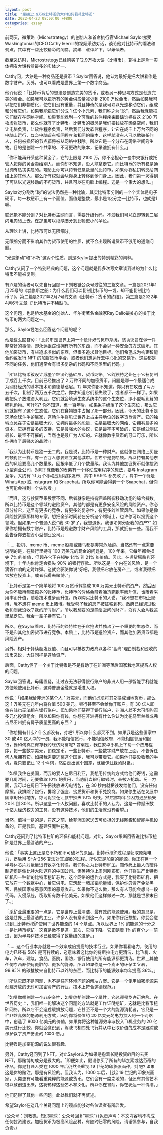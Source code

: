 ```yaml
---
layout: post
title: "坐拥12.9万枚比特币的大户如何看待比特币"
date: 2022-04-23 08:00:00 +0800
categories: essay
---
```


前两天，微策略（Microstrategy）的创始人和首席执行官Michael Saylor接受Washingtonian的CEO Cathy Merrill的视频采访对话，谈论他对比特币的看法和观点。其中有一些比较精彩的问答，摘编、点评如下，以飨读者。

截至采访时，Microstrategy已经购买了12.9万枚大饼（比特币），算得上是单一实体拥有大饼数量最多的实体之一。

Cathy问，大饼是一种商品还是货币？Saylor回答说，他认为最好是把大饼看作是数字财产。另外，也可以看成是世界上第一个数字商品。

他介绍说：「比特币背后的想法是创造完美的货币，或者另一种思考方式是创造完美的黄金。如果我可以把所有的黄金供应量减少到 2100 万枚金币，然后如果我可以把它们非物质化，使它们没有重量，并且神奇的是我可以以光速移动它们，组成和分解它们。如果我能把它们分成 1 亿个小元素，我们称之为“聪”，然后我就能把它们储存在网络空间。如果我能找到一个可靠的软件程序来跟踪谁拥有这 2100 万枚虚拟货币，那么你就有了比特币。比特币的概念是我们把钱放在网络空间，我们让电脑负责，让软件程序负责，然后我们分发软件程序，让它在成千上万台不同的电脑上运行，每台电脑都有相同程序和相同的账本，这样就没有人可以欺骗任何人，任何被损坏的节点都将被从网络中移除。所以它是一个分布在网络空间的生物。目的是创建一个共享的、不可更改的账本，记录谁拥有什么。」

「你不能再开采这种黄金了，它的上限是 2100 万，你不必担心一些中央银行或托管人把你的黄金卖给别人，而你却不知道，没人能拿走它。而比特币的所有权是通过拥有私钥实现的。理论上你可以持有任意数量的比特币。如果你将私钥转交给网络上的其他人，那么所有权就会从你身上转移到他们身上。因此，我们第一次得到了可以以光速移动的不朽货币，并且可以在电脑上编程。这是一个伟大的想法。」

Saylor对分割为“聪”的说法仍然是一种比喻，其实比特币分割的一个个实体是电子硬币，每一枚硬币上有一个面值。面值是整数，最小是1亿分之一比特币，也就是1聪。

聪还能不能分割？对比特币主网而言，需要升级代码。不过我们可以立即转到二层闪电网络上去，在那里可以继续细分到比聪更小的单位。

从理论上讲，比特币可以无限细分。

无限细分而不影响其作为货币使用的性质，就不会出现所谓货币不够用的通缩问题。

“光速移动”和“不朽”这两个性质，则是Saylor提出的特别精彩的阐释。

Cathy又问了一个特别经典的问题，这个问题就是我多次写文章谈到过的为什么比特币不能被复制。

有兴趣的读者可以先自行回顾一下刘教链公众号过往的三篇文章。一篇是2021年1月25号的《忒修斯之船：为什么我们可以复制比特币的一切，却不能复制比特币？》。第二篇是2021年2月7号的文章《比特币：货币的终结》。第三篇是2022年4月6号文章《“比特币并不稀缺”》。

这个问题，也是桥水基金的创始人、华尔街著名金融家Ray Dalio最关心的关于比特币的两大问题之一。

那么，Saylor是怎么回答这个问题的呢？

他是这么回答的：「比特币是世界上第一个设计好的货币系统。该协议旨在做一件非常好的事情，即永远跟踪谁拥有所有的东西，而不会以一种安全的方式破坏。其他加密货币，有些追求类似的东西，但很多追求其他目标。他们希望成为构建智能合约或发行 NFT 的加密货币平台，或者他们想运行去中心化的交易所。这些都是不同的任务，他们通常会有很多复杂的代码和不同类型的代码。」

「所以比特币被设计成整个经济的基础层，货币网络。它的独特之处在于它被复制了成百上千次。目前已经推出了 2 万种不同的加密货币。问题是哪一个最适合成为网络经济的基本技术和道德基础层。12 年来你都不知道。你只有在攻击了两万五千次，复制了两万五千次之后，你才知道它们都失败了，或者都不一样了。如果我把兔子放进澳大利亚，它们就会填满生态系统中的这个生态位，即小型毛茸茸的哺乳动物。可行吗? 你不知道，但一百年后，如果兔子统治了这个生态位，那么它们就拥有了这个生态位，它们在食物链中占据了那一部分。因此，今天的比特币是这场全球斗争的赢家，这场斗争将见证世界上占主导地位的数字货币资产。它的独特之处在于它是最强大的，它拥有最多的能量，它是最强大的网络，它拥有最多的资本，它拥有最多的支持，它是最强大的协议，它是最牢不可破的，它是经过测试最长、最坚不可摧的，当然也是最广为人知的。它就像数字货币的可口可乐，所以你拥有了最强大的品牌。」

「我认为比特币是独一无二的。我是说，比特币是一种财产。这就像在网络上买曼哈顿街区一样。有一百万人想要建立其他城市。但它不是曼哈顿。所以持有其他东西的风险要高几个数量级。回报率低了几个数量级。我认为其他加密货币就像投资小型创业公司，对吧? 就像我的表弟有一个移动应用程序的想法，要与 Instagram 竞争。大约有 10 万个移动应用程序发布，其中 99.9% 都失败了，其中一个将是 WhatsApp 或 Instagram 和 Snapchat。所以你可能会得到一个 Snapchat，但你也可能会得到一个失败者。」

「而且，这与投资苹果股票不同，后者就像是持有涵盖所有移动功能的综合指数。所以比特币是这个领域的避险资产。其他的都是有更多安全风险的风险资产。你必须分析它，这里有更多的竞争，有更多的复杂性，有更多的监管风险。如果你是像风险投资家那样的专家，想把全部时间花在分析这个领域上，也许你可以投资这个领域。但如果一个普通人说:“我 60 岁了，我想退休。我该如何分配我的资产?” 如果你想拥有数字财产，比特币是规避数字财产风险的工具，那就拥有一些。而我不会告诉你去投资小型创业公司。」

「……投机、meme 币、meme 股票或赌马都是非常危险的。当然还有一点需要说明的是，在银行里持有 100 万美元的现金的问题是，100 年来，它每年都会损失 7% 的价值，但现在它正在损失 14% 到 21% 的价值。因此，在通货膨胀的环境下，十年内你肯定会损失 90% 的银行存款。所以这是一个内在的风险，是一个滴答作响的定时炸弹。这就会驱使你说“好吧，我得把它放在房产上，或者我得把它放在投资上，或者我得去赌博。”」

「比特币是第一个简单地将 100 万货币转换成 100 万美元比特币的资产。然后因为你不能再制造更多的比特币，比特币的价格会随着通货膨胀率而升值，也随着采用率而升值，随着技术进步而升值。所以购买比特币的人说，“我不想在市场上赌博，我不想在 meme 币上赌博。我受够了我的房产被征税到死。政府已经通过税收和制裁没收了我的所有财产。所以我想要的是网络空间的财产，没有人会从我这里拿走它。我会一辈子持有它。”」

所以，在Saylor看来，比特币的独特性在于它抢占并独占了一个重要的生态位，而不是和其他加密货币进行竞争。本质上，比特币是避险资产，而其他加密货币都是风险资产。

另外，相对于持续超发贬值、而且可以被权力政府以各种“高尚”理由制裁和没收的法币来说，大饼同样是避险资产。

后面，Cathy问了一个关于比特币是不是有助于在非洲等落后国家和地区提高人权的问题。

Saylor回答说，毋庸置疑，让过去无法获得银行账户的非洲人用一部智能手机就能方便地使用比特币，这种普惠金融就是增进人权。

他说：「如果我给非洲的某个人 1 万美元，而他们必须将其兑换成当地货币，那么这 1 万美元在几年内将价值 500 美元。银行甚至不会给你开账户。有 30 亿人即使有钱也无法拥有银行账户。但如果他们获得了银行账户，非洲人就不太可能购买多元化投资组合。所以如果你有钱，你想在非洲拥有什么你认为比在马里兰州或弗吉尼亚州拥有房子质量更高的东西？ 」

「你想拥有什么? 什么都没有，对吧? 所以你什么都买不到。如果我是这些国家中 30 或 40 亿人中的一员，我不能相信货币，不能相信政府，不能相信邻居和银行，我如何真正保存我的经济财富呢? 答案是，我在安卓手机上下载一个应用程序，把一些数字美元，如稳定币，一些比特币，一些数字财产放在上面，不告诉任何人我拥有它。如果我需要逃离这个国家，我可以带着它。如果他们要没收我的手机，我只要记住 12 个单词，然后走出这个国家，就能保住我的财富。」

「如果我住在美国，而我的爱人在尼日利亚，我想用传统的方式给他们寄钱，这需要几周时间，还要收取 10% 的费用，当他们去银行取钱时，会被人抢劫。另一方面，我可以在周日下午把钱放进闪电钱包，在 30 秒内就把钱发给他们，没有任何摩擦。我排除了银行，排除了强盗、劣质货币和货币兑换商。如果你生活在发展中国家的任何地方，你可能会在汇款中损失 10% 的钱。然后你每年会因为通胀损失 20% 到 30%。所以这是一个人权问题。喜欢比特币的人认为，这是一种赋予数十亿人经济权力的工具，没有这种技术，他们的生活就没有希望。」

当然，值得一提的是，在这之前，给非洲国家送去可负担的无线网络和智能手机设备的，正是我国，基建狂魔种花兔。

Cathy还问到了比特币挖矿的环保和能耗问题。对此，Saylor果断回答说比特币挖矿是世界上最清洁的产业。

他说：「事实上这正是它不朽和不可破坏的原因。比特币挖矿过程是获取原始电力，然后用 SHA-256 算法对其加密的过程。所以它是加密的能源。你正在用一个半导体芯片对能量进行数字化转换，我们称之为比特币矿工。而传统上最大的硬件制造商是像比特大陆这样的中国公司。但英特尔上周刚刚宣布，他们将生产比特币矿机和一种新的比特币挖矿芯片。这个网络的运作方式是，我买了比特币矿机，把它放在一个数据中心，给它供电。它筑起一堵加密能量墙，保护你的资产免受黑客、民族国家或恶意因素的恶意攻击。如果你不这么做，那么有人可能会想出一段代码，入侵系统，窃取所有数千亿美元。如果他们这样做过一次，那就是世界末日了。」

「采矿业最重要的一点是，它是世界上最清洁、最有效的能源使用。我的意思是，这是世界上最清洁的工业。许多人没有意识到这一点。如果你仔细想想，你就会意识到…比特币挖矿使用了世界能源的 14 个基点。所以世界上 1% 的能源的十分之一是比特币挖矿。这真是微不足道。其次，它将下降。它正朝着 1% 的百分之一前进，因为半导体技术已经取得了数量级的进步。」

「……这个行业本身就是一个效率成倍提高的技术行业。如果你看看电力，使用的电力已经有 58% 是可持续的，这意味着这比你的特斯拉电力更清洁，比飞机，火车，汽车，建筑，食品，医院，国防，银行使用的所有能源都更清洁。世界上其他任何东西都使用更脏的、更多的能源。所以如果你是一个真正的环保主义者，99.95% 的碳排放来自比特币以外的东西，而比特币的能源效率每年提高 36%。」

「所以它既不是问题，也不是任何环境问题的解决方案。它是一个使用加密能源来创建开放的无许可加密资产的行业，技术上符合道德规范。」

「如果你想创建一个非安全性，如果你想创建一个属性，它必须是免许可放的。在世界历史上，我们唯一能解决这个问题的方法就是工作证明挖矿，这就是比特币挖矿网络。所以它不会造成碳排放问题，它甚至不是一个大的能源消耗者，它只是一种非常高效的能源利用方式，因为你将价值约 20 亿美元的电力投入到一个网络中，创造了 8000 亿美元的价值。如果你将这种能源效率与投入飞机业务的 20 亿美元进行比较，你就会意识到，驾驶飞机四处飞行并从中获取价值的成本是跟踪或保护数字资产安全的 1000 倍。」

比特币是加密能源的说法很有趣。

另外，Cathy还问到了NFT。对此Saylor认为如果是抱着长期投资的目的去买NFT，那赌博的成分是很大的。「即便如此，假设你买了所有的毕加索或达芬奇的作品，你是打赌人类在 1000 年后仍然会重视 19 世纪的印象派画作，对吧? 如果这是你的赌注，那是有风险的。但我认为，1000 年后，比起 19 世纪的印象派画家，人类更有可能看重纯粹的能源或货币。它们会有一席之地的，但还有其他艺术可以被创造出来，这将稀释这些艺术和文化。所以你在冒险，你在表达一种情绪。」

他们还聊了其他一些问题。此处我们就不再赘述。

希望Saylor在这几个关键问题上的观点能够对各位读者有所启发。

(公众号：刘教链。知识星球：公众号回复“星球”)
(免责声明：本文内容均不构成任何投资建议。加密货币为极高风险品种，有随时归零的风险，请谨慎参与，自我负责。)